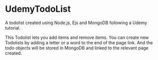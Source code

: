 # UdemyTodoList
A todolist created using Node.js, Ejs and MongoDB following a Udemy tutorial.

This Todolist lets you add items and remove items. You can create new Todolists by adding a letter or a word to the end of the page link. And the todo objects will be stored in MongoDB and linked to the relevant page created.
